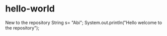 # hello-world
New to the repository
String s= "Abi";
System.out.println("Hello welcome to the repository");
